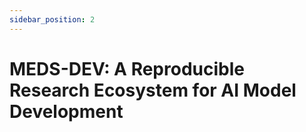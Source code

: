 ```yaml
---
sidebar_position: 2
---
```


# MEDS-DEV: A Reproducible Research Ecosystem for AI Model Development

